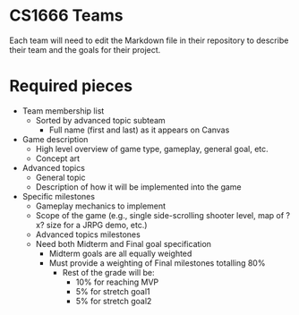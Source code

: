 # CS1666 Teams

Each team will need to edit the Markdown file in their repository to describe
their team and the goals for their project.

# Required pieces
* Team membership list
	* Sorted by advanced topic subteam
		* Full name (first and last) as it appears on Canvas
* Game description
	* High level overview of game type, gameplay, general goal, etc.
	* Concept art
* Advanced topics
	* General topic
	* Description of how it will be implemented into the game
* Specific milestones
	* Gameplay mechanics to implement
	* Scope of the game (e.g., single side-scrolling shooter level, map of ?x?
		size for a JRPG demo, etc.)
	* Advanced topics milestones
	* Need both Midterm and Final goal specification
		* Midterm goals are all equally weighted
		* Must provide a weighting of Final milestones totalling 80%
			* Rest of the grade will be:
				* 10% for reaching MVP
				* 5% for stretch goal1
				* 5% for stretch goal2
